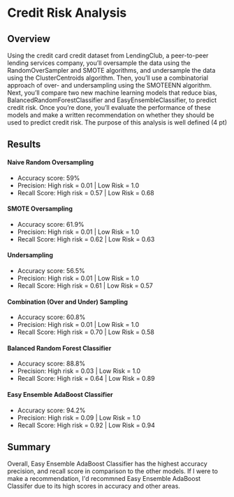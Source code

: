 # Credit Risk Analysis

## Overview
Using the credit card credit dataset from LendingClub, a peer-to-peer lending services company, you’ll oversample the data using the RandomOverSampler and SMOTE algorithms, and undersample the data using the ClusterCentroids algorithm. Then, you’ll use a combinatorial approach of over- and undersampling using the SMOTEENN algorithm. Next, you’ll compare two new machine learning models that reduce bias, BalancedRandomForestClassifier and EasyEnsembleClassifier, to predict credit risk. Once you’re done, you’ll evaluate the performance of these models and make a written recommendation on whether they should be used to predict credit risk.
The purpose of this analysis is well defined (4 pt)
## Results
#### Naive Random Oversampling
- Accuracy score: 59%
- Precision: High risk = 0.01 | Low Risk = 1.0
- Recall Score: High risk = 0.57 | Low Risk = 0.68
#### SMOTE Oversampling
- Accuracy score: 61.9%
- Precision: High risk = 0.01 | Low Risk = 1.0
- Recall Score: High risk = 0.62 | Low Risk = 0.63
#### Undersampling
- Accuracy score: 56.5%
- Precision: High risk = 0.01 | Low Risk = 1.0
- Recall Score: High risk = 0.61 | Low Risk = 0.57
#### Combination (Over and Under) Sampling
- Accuracy score: 60.8%
- Precision: High risk = 0.01 | Low Risk = 1.0
- Recall Score: High risk = 0.70 | Low Risk = 0.58
#### Balanced Random Forest Classifier
- Accuracy score: 88.8%
- Precision: High risk = 0.03 | Low Risk = 1.0
- Recall Score: High risk = 0.64 | Low Risk = 0.89
#### Easy Ensemble AdaBoost Classifier
- Accuracy score: 94.2%
- Precision: High risk = 0.09 | Low Risk = 1.0
- Recall Score: High risk = 0.92 | Low Risk = 0.94

## Summary

Overall, Easy Ensemble AdaBoost Classifier has the highest accuracy precision, and recall score in comparison to the other models. If I were to make a recommendation, I'd recommned Easy Ensemble AdaBoost Classifer due to its high scores in accuracy and other areas.
